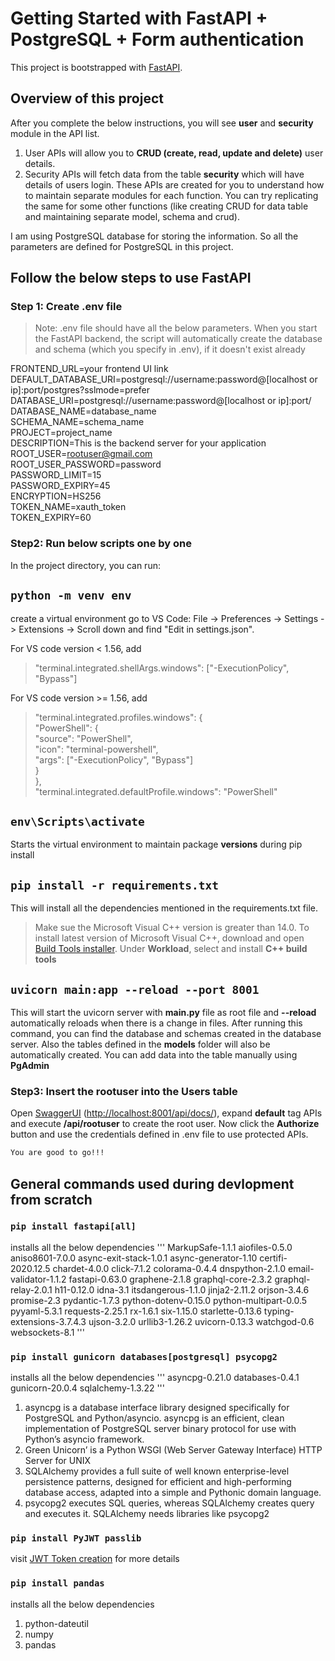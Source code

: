 # Getting Started with FastAPI + PostgreSQL + Form authentication

This project is bootstrapped with [FastAPI](https://fastapi.tiangolo.com/).

## Overview of this project

After you complete the below instructions, you will see **user** and **security** module in the API list.

1. User APIs will allow you to **CRUD (create, read, update and delete)** user details.
2. Security APIs will fetch data from the table **security** which will have details of users login. These APIs are created for you to understand how to maintain separate modules for each function. You can try replicating the same for some other functions (like creating CRUD for data table and maintaining separate model, schema and crud).

I am using PostgreSQL database for storing the information. So all the parameters are defined for PostgreSQL in this project.

## Follow the below steps to use FastAPI

### Step 1: Create .env file

> Note: .env file should have all the below parameters. When you start the FastAPI backend, the script will automatically create the database and schema (which you specify in .env), if it doesn't exist already

FRONTEND_URL=your frontend UI link   
DEFAULT_DATABASE_URI=postgresql://username:password@[localhost or ip]:port/postgres?sslmode=prefer
DATABASE_URI=postgresql://username:password@[localhost or ip]:port/  
DATABASE_NAME=database_name  
SCHEMA_NAME=schema_name   
PROJECT=project_name   
DESCRIPTION=This is the backend server for your application   
ROOT_USER=rootuser@gmail.com  
ROOT_USER_PASSWORD=password   
PASSWORD_LIMIT=15  
PASSWORD_EXPIRY=45  
ENCRYPTION=HS256  
TOKEN_NAME=xauth_token   
TOKEN_EXPIRY=60

### Step2: Run below scripts one by one

In the project directory, you can run:

## `python -m venv env`

create a virtual environment
go to VS Code: File -> Preferences -> Settings -> Extensions -> Scroll down and find "Edit in settings.json".

For VS code version < 1.56, add

> "terminal.integrated.shellArgs.windows": ["-ExecutionPolicy", "Bypass"]

For VS code version >= 1.56, add

> "terminal.integrated.profiles.windows": {  
>  "PowerShell": {  
>  "source": "PowerShell",  
>  "icon": "terminal-powershell",  
>  "args": ["-ExecutionPolicy", "Bypass"]  
>  }  
> },  
> "terminal.integrated.defaultProfile.windows": "PowerShell"

## `env\Scripts\activate`

Starts the virtual environment to maintain package **versions** during pip install

## `pip install -r requirements.txt`

This will install all the dependencies mentioned in the requirements.txt file.

> Make sue the Microsoft Visual C++ version is greater than 14.0.
> To install latest version of Microsoft Visual C++, download and open [Build Tools installer](https://visualstudio.microsoft.com/visual-cpp-build-tools/). Under **Workload**, select and install **C++ build tools**

## `uvicorn main:app --reload --port 8001`

This will start the uvicorn server with **main.py** file as root file and **--reload** automatically reloads when there is a change in files.
After running this command, you can find the database and schemas created in the database server. Also the tables defined in the **models** folder will also be automatically created. You can add data into the table manually using **PgAdmin**

### Step3: Insert the rootuser into the Users table

Open [SwaggerUI](http://localhost:8001/api/docs/) ([http://localhost:8001/api/docs/](http://localhost:8001/api/docs/)), expand **default** tag APIs and execute **/api/rootuser** to create the root user. Now click the **Authorize** button and use the credentials defined in .env file to use protected APIs.

```diff
You are good to go!!!
```

## General commands used during devlopment from scratch

### `pip install fastapi[all]`

installs all the below dependencies
'''
MarkupSafe-1.1.1 aiofiles-0.5.0 aniso8601-7.0.0
async-exit-stack-1.0.1 async-generator-1.10 certifi-2020.12.5
chardet-4.0.0 click-7.1.2 colorama-0.4.4
dnspython-2.1.0 email-validator-1.1.2 fastapi-0.63.0
graphene-2.1.8 graphql-core-2.3.2 graphql-relay-2.0.1
h11-0.12.0 idna-3.1 itsdangerous-1.1.0 jinja2-2.11.2
orjson-3.4.6 promise-2.3 pydantic-1.7.3
python-dotenv-0.15.0 python-multipart-0.0.5 pyyaml-5.3.1
requests-2.25.1 rx-1.6.1 six-1.15.0 starlette-0.13.6
typing-extensions-3.7.4.3 ujson-3.2.0 urllib3-1.26.2
uvicorn-0.13.3 watchgod-0.6 websockets-8.1
'''

### `pip install gunicorn databases[postgresql] psycopg2`

installs all the below dependencies
'''
asyncpg-0.21.0
databases-0.4.1
gunicorn-20.0.4
sqlalchemy-1.3.22
'''

1. asyncpg is a database interface library designed specifically for PostgreSQL and Python/asyncio.
   asyncpg is an efficient, clean implementation of PostgreSQL server binary protocol for use with Python’s asyncio framework.
2. Green Unicorn’ is a Python WSGI (Web Server Gateway Interface) HTTP Server for UNIX
3. SQLAlchemy provides a full suite of well known enterprise-level persistence patterns,
   designed for efficient and high-performing database access,
   adapted into a simple and Pythonic domain language.
4. psycopg2 executes SQL queries, whereas SQLAlchemy creates query and executes it. SQLAlchemy needs libraries like psycopg2

### `pip install PyJWT passlib`

visit [JWT Token creation](https://jwt.io/) for more details

### `pip install pandas`

installs all the below dependencies

1. python-dateutil
2. numpy
3. pandas
